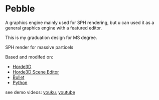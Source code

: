Pebble
=======
A graphics engine mainly used for SPH rendering, but u can used it as a general graphics engine with a featured editor.

This is my graduation design for MS degree.

SPH render for massive particels

Based and modifed on:

   * [Horde3D](http://www.horde3d.org/)
   * [Horde3D Scene Editor](http://www.horde3d.org/wiki/index.php5?title=Horde3D_Scene_Editor)
   * [Bullet](http://bulletphysics.org/)
   * [Python](http://www.python.org)
   

see demo videos: [youku](http://u.youku.com/antmanler), [youtube](http://youtu.be/-qzWQLhBo84)

